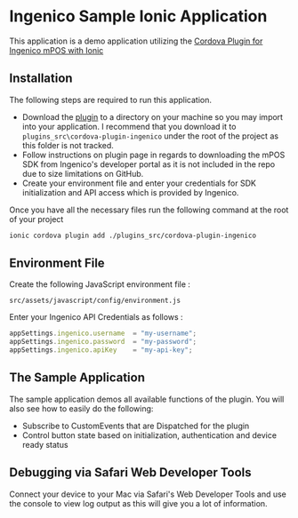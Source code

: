 # Ingenico Sample Ionic Application
This application is a demo application utilizing the [Cordova Plugin for Ingenico mPOS with Ionic](https://github.com/GiancarloGomez/cordova-plugin-ingenico)

## Installation
The following steps are required to run this application.
* Download the [plugin](https://github.com/GiancarloGomez/cordova-plugin-ingenico) to a directory on your machine so you may import into your application. I recommend that you download it to `plugins_src\cordova-plugin-ingenico` under the root of the project as this folder is not tracked.
* Follow instructions on plugin page in regards to downloading the mPOS SDK from Ingenico's developer portal as it is not included in the repo due to size limitations on GitHub.
* Create your environment file and enter your credentials for SDK initialization and API access which is provided by Ingenico.

Once you have all the necessary files run the following command at the root of your project
```bash
ionic cordova plugin add ./plugins_src/cordova-plugin-ingenico
```

## Environment File
Create the following JavaScript environment file :<br />
```
src/assets/javascript/config/environment.js
```

Enter your Ingenico API Credentials as follows :
```javascript
appSettings.ingenico.username  = "my-username";
appSettings.ingenico.password  = "my-password";
appSettings.ingenico.apiKey    = "my-api-key";
```

## The Sample Application
The sample application demos all available functions of the plugin. You will also see how to easily do the following:
* Subscribe to CustomEvents that are Dispatched for the plugin
* Control button state based on initialization, authentication and device ready status

## Debugging via Safari Web Developer Tools
Connect your device to your Mac via Safari's Web Developer Tools and use the
console to view log output as this will give you a lot of information.
